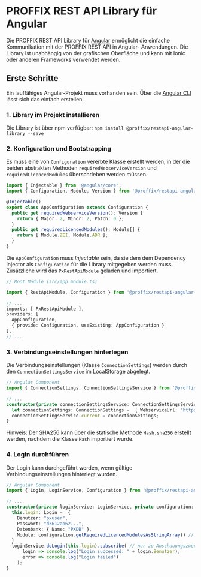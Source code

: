 PROFFIX REST API Library für Angular
====================================

Die PROFFIX REST API Library für [Angular](https://angular.io) ermöglicht die einfache Kommunikation mit der PROFFIX REST API in Angular-
Anwendungen. Die Library ist unabhängig von der grafischen Oberfläche und kann mit Ionic oder anderen Frameworks verwendet werden.


Erste Schritte
--------------

Ein lauffähiges Angular-Projekt muss vorhanden sein. Über die [Angular CLI](https://cli.angular.io) lässt sich das einfach erstellen.

### 1. Library im Projekt installieren
Die Library ist über npm verfügbar: `npm install @proffix/restapi-angular-library --save`

### 2. Konfiguration und Bootstrapping
Es muss eine von `Configuration` vererbte Klasse erstellt werden, in der die beiden abstrakten Methoden `requiredWebserviceVersion` und
`requiredLicencedModules` überschrieben werden müssen.

```ts
import { Injectable } from '@angular/core';
import { Configuration, Module, Version } from '@proffix/restapi-angular-library';

@Injectable()
export class AppConfiguration extends Configuration {
  public get requiredWebserviceVersion(): Version {
    return { Major: 2, Minor: 2, Patch: 0 };
  }
  public get requiredLicencedModules(): Module[] {
    return [ Module.ZEI, Module.ADR ];
  }
}
```

Die `AppConfiguration` muss *Injectable* sein, da sie dem dem Dependency Injector als `Configuration` für die Library mitgegeben werden muss.
Zusätzliche wird das `PxRestApiModule` geladen und importiert.

```ts
// Root Module (src/app.module.ts)

import { RestApiModule, Configuration } from '@proffix/restapi-angular-library';

// ...
imports: [ PxRestApiModule ],
providers: [
  AppConfiguration,
  { provide: Configuration, useExisting: AppConfiguration }
],
// ...
```

### 3. Verbindungseinstellungen hinterlegen
Die Verbindungseinstellungen (Klasse `ConnectionSettings`) werden durch den `ConnectionSettingsService` im LocalStorage abgelegt.

```ts
// Angular Component
import { ConnectionSettings, ConnectionSettingsService } from '@proffix/restapi-angular-library';

// ...
constructor(private connectionSettingsService: ConnectionSettingsService) {
  let connectionSettings: ConnectionSettings =  { WebserviceUrl: "https://restapi.company.invalid", WebservicePasswortHash: "d3612ab62..."}
  connectionSettingsService.current = connectionSettings;
}
```
Hinweis: Der SHA256 kann über die statische Methode `Hash.sha256` erstellt werden, nachdem die Klasse `Hash` importiert wurde.

### 4. Login durchführen
Der Login kann durchgeführt werden, wenn gültige Verbindungseinstellungen hinterlegt wurden.

```ts
// Angular Component
import { Login, LoginService, Configuration } from '@proffix/restapi-angular-library';

// ...
constructor(private loginService: LoginService, private configuration: Configuration) {
  this.login: Login =  {
    Benutzer: "pxuser",
    Passwort: "d3612ab62...",
    Datenbank: { Name: "PXDB" },
    Module: configuration.getRequiredLicencedModulesAsStringArray() // Die Module können aus der AppConfiguration gelesen werden
  }
  loginService.doLogin(this.login).subscribe( // nur zu Anschauungszwecken, nie HTTP-Requests in einem Konstruktor absetzen
      login => console.log("Login successed: " + login.Benutzer),
      error => console.log("Login failed")
    );
}
```
